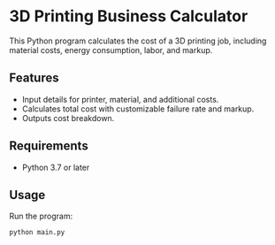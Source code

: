 
# 3D Printing Business Calculator

This Python program calculates the cost of a 3D printing job, including material costs, energy consumption, labor, and markup.

## Features
- Input details for printer, material, and additional costs.
- Calculates total cost with customizable failure rate and markup.
- Outputs cost breakdown.

## Requirements
- Python 3.7 or later

## Usage
Run the program:
```bash
python main.py
